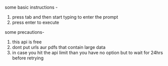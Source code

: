 some basic instructions -
1. press tab and then start typing to enter the prompt
2. press enter to execute

some precautions-
1. this api is free
2. dont put urls aur pdfs that contain large data 
3. in case you hit the api limit than you have no option but to wait for 24hrs  before retrying